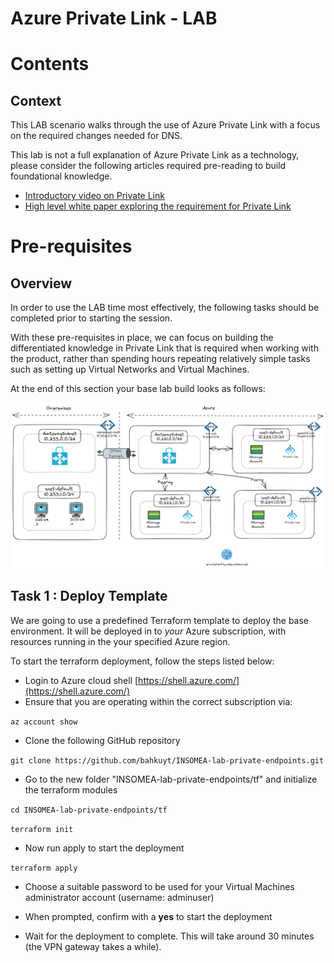 # **Azure Private Link - LAB**
# Contents
## Context
This LAB scenario walks through the use of Azure Private Link with a focus on the required changes needed for DNS.

This lab is not a full explanation of Azure Private Link as a technology, please consider the following articles required pre-reading to build foundational knowledge.

- [Introductory video on Private Link](https://aka.ms/whatisprivatelink) 
- [High level white paper exploring the requirement for Private Link](https://aka.ms/whyprivatelink)

# Pre-requisites

## Overview

In order to use the LAB time most effectively, the following tasks should be completed prior to starting the session.

With these pre-requisites in place, we can focus on building the differentiated knowledge in Private Link that is required when working with the product, rather than spending hours repeating relatively simple tasks such as setting up Virtual Networks and Virtual Machines.

At the end of this section your base lab build looks as follows:

![image](images/lab-pe.png)

## Task 1 : Deploy Template

We are going to use a predefined Terraform template to deploy the base environment. It will be deployed in to *your* Azure subscription, with resources running in the your specified Azure region.

To start the terraform deployment, follow the steps listed below:

- Login to Azure cloud shell [https://shell.azure.com/](https://shell.azure.com/)
- Ensure that you are operating within the correct subscription via:

`az account show`

- Clone the following GitHub repository 

`git clone https://github.com/bahkuyt/INSOMEA-lab-private-endpoints.git`

- Go to the new folder "INSOMEA-lab-private-endpoints/tf" and initialize the terraform modules

`cd INSOMEA-lab-private-endpoints/tf`

`terraform init`

- Now run apply to start the deployment 

`terraform apply`

- Choose a suitable password to be used for your Virtual Machines administrator account (username: adminuser)

- When prompted, confirm with a **yes** to start the deployment

- Wait for the deployment to complete. This will take around 30 minutes (the VPN gateway takes a while).